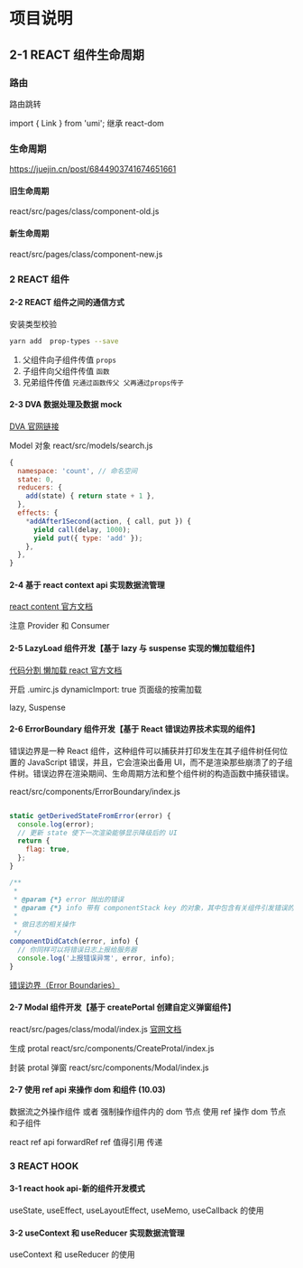 # 项目说明

## 2-1 REACT 组件生命周期

### 路由

路由跳转

import { Link } from 'umi'; 继承 react-dom

### 生命周期

https://juejin.cn/post/6844903741674651661

#### 旧生命周期

react/src/pages/class/component-old.js

#### 新生命周期

react/src/pages/class/component-new.js

### 2 REACT 组件

#### 2-2 REACT 组件之间的通信方式

安装类型校验

```bash
yarn add  prop-types --save
```

1. 父组件向子组件传值 `props`
2. 子组件向父组件传值 `函数`
3. 兄弟组件传值 `兄通过函数传父 父再通过props传子`

#### 2-3 DVA 数据处理及数据 mock

[DVA 官网链接](https://dvajs.com/guide/introduce-class.html#model-%E5%AF%B9%E8%B1%A1%E7%9A%84%E4%BE%8B%E5%AD%90)

Model 对象
react/src/models/search.js

```javascript
{
  namespace: 'count', // 命名空间
  state: 0,
  reducers: {
    add(state) { return state + 1 },
  },
  effects: {
    *addAfter1Second(action, { call, put }) {
      yield call(delay, 1000);
      yield put({ type: 'add' });
    },
  },
}
```

#### 2-4 基于 react context api 实现数据流管理

[react content 官方文档](https://zh-hans.reactjs.org/docs/context.html#gatsby-focus-wrapper)

注意 Provider 和 Consumer

#### 2-5 LazyLoad 组件开发【基于 lazy 与 suspense 实现的懒加载组件】

[代码分割 懒加载 react 官方文档](https://zh-hans.reactjs.org/docs/code-splitting.html)

开启 .umirc.js dynamicImport: true 页面级的按需加载

lazy, Suspense

#### 2-6 ErrorBoundary 组件开发【基于 React 错误边界技术实现的组件】

错误边界是一种 React 组件，这种组件可以捕获并打印发生在其子组件树任何位置的 JavaScript 错误，并且，它会渲染出备用 UI，而不是渲染那些崩溃了的子组件树。错误边界在渲染期间、生命周期方法和整个组件树的构造函数中捕获错误。

react/src/components/ErrorBoundary/index.js

```javascript

static getDerivedStateFromError(error) {
  console.log(error);
  // 更新 state 使下一次渲染能够显示降级后的 UI
  return {
    flag: true,
  };
}

/**
 *
 * @param {*} error 抛出的错误
 * @param {*} info 带有 componentStack key 的对象，其中包含有关组件引发错误的栈信息
 *
 * 做日志的相关操作
 */
componentDidCatch(error, info) {
  // 你同样可以将错误日志上报给服务器
  console.log('上报错误异常', error, info);
}
```

[错误边界（Error Boundaries）](https://zh-hans.reactjs.org/docs/error-boundaries.html)

#### 2-7 Modal 组件开发【基于 createPortal 创建自定义弹窗组件】

react/src/pages/class/modal/index.js
[官网文档](https://zh-hans.reactjs.org/docs/portals.html)

生成 protal
react/src/components/CreateProtal/index.js

封装 protal 弹窗
react/src/components/Modal/index.js

#### 2-7 使用 ref api 来操作 dom 和组件 (10.03)

数据流之外操作组件 或者 强制操作组件内的 dom 节点 使用 ref 操作 dom 节点和子组件

react ref api
forwardRef ref 值得引用 传递

### 3 REACT HOOK

#### 3-1 react hook api-新的组件开发模式

useState, useEffect, useLayoutEffect, useMemo, useCallback
的使用

#### 3-2 useContext 和 useReducer 实现数据流管理

useContext 和 useReducer 的使用
